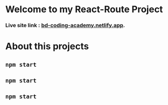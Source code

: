 # Welcome to my React-Route Project

### Live site link : [bd-coding-academy.netlify.app](https://bd-coding-academy.netlify.app/).

# About this projects
## `npm start`
## `npm start`
## `npm start`